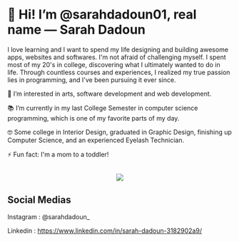 # 👋 Hi! I’m @sarahdadoun01, real name — Sarah Dadoun

I love learning and I want to spend my life designing and building awesome apps, websites and softwares. I'm not afraid of challenging myself. I spent most of my 20's in college, discovering what I ultimately wanted to do in life. Through countless courses and experiences, I realized my true passion lies in programming, and I've been pursuing it ever since.

👀 I’m interested in arts, software development and web development.

📚 I’m currently in my last College Semester in computer science programming, which is one of my favorite parts of my day.

🤓 Some college in Interior Design, graduated in Graphic Design, finishing up Computer Science, and an experienced Eyelash Technician.

⚡ Fun fact: I'm a mom to a toddler!

##

<p align="center">
  <a href="https://skillicons.dev">
    <img src="https://skillicons.dev/icons?i=java,python,php,go,nodejs,html,css,sass,js,react,c,cs,django,swift,php,nodejs,npm,webpack,mysql,sqlite,linux,eclipse,dotnet,git,github,docker,firebase,aws,ubuntu,wordpress,ai,ps,sketchup,autocad,figma,bash,babel,vscode,nginx&perline=9" />
  </a>
</p>


## Social Medias

Instagram : @sarahdadoun_

Linkedin : https://www.linkedin.com/in/sarah-dadoun-3182902a9/

<!---
sarahdadoun01/sarahdadoun01 is a ✨ special ✨ repository because its `README.md` (this file) appears on your GitHub profile.
You can click the Preview link to take a look at your changes.
--->
